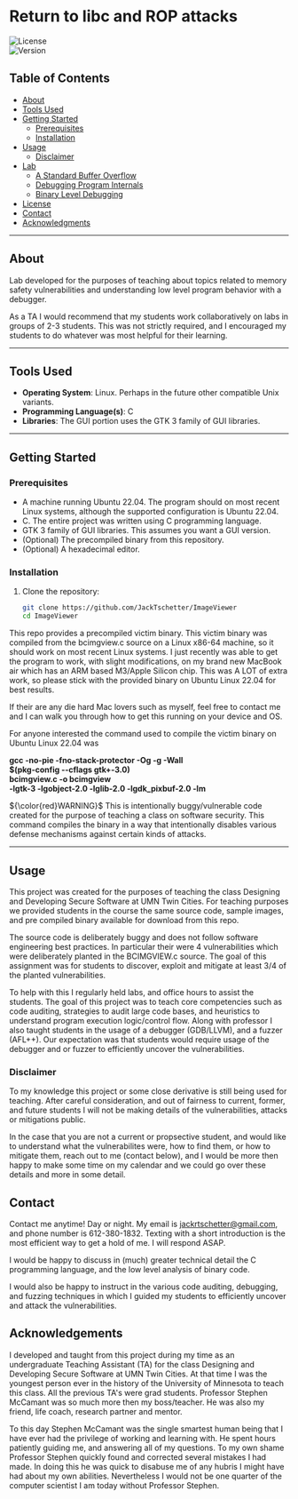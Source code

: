 # Return to libc and ROP attacks

![License](https://img.shields.io/badge/license-MIT-blue.svg)  
![Version](https://img.shields.io/badge/version-1.0.0-green.svg)

## Table of Contents

- [About](#about)
- [Tools Used](#tools-used)
- [Getting Started](#getting-started)
  - [Prerequisites](#prerequisites)
  - [Installation](#installation)
- [Usage](#usage)
    - [Disclaimer](#disclaimer)
- [Lab](#lab)
    - [A Standard Buffer Overflow](#standard-buffer-overflow)
    - [Debugging Program Internals](#debugging-program-internals)
    - [Binary Level Debugging](#binary-level-debugging)
- [License](#license)
- [Contact](#contact)
- [Acknowledgments](#acknowledgments)

---

## About

Lab developed for the purposes of teaching about topics related to memory safety vulnerabilities and understanding low level program behavior with a debugger.<br>

As a TA I would recommend that my students work collaboratively on labs in groups of 2-3 students. This was not strictly required, and I encouraged my students to do whatever was most helpful for their learning.



---

## Tools Used

- **Operating System**: Linux. Perhaps in the future other compatible Unix variants.
- **Programming Language(s)**: C
- **Libraries**: The GUI portion uses the GTK 3 family of GUI libraries.

---

## Getting Started

### Prerequisites

- A machine running Ubuntu 22.04. The program should on most recent Linux systems, although the supported configuration is Ubuntu 22.04.
- C. The entire project was written using C programming language.
- GTK 3 family of GUI libraries. This assumes you want a GUI version.
- (Optional) The precompiled binary from this repository.
- (Optional) A hexadecimal editor. 

### Installation

1. Clone the repository:

   ```bash
   git clone https://github.com/JackTschetter/ImageViewer
   cd ImageViewer

This repo provides a precompiled victim binary. This victim binary was compiled from the bcimgview.c source on a Linux x86-64 machine, so it should work on most recent Linux systems. I just recently was able to get the program to work, with slight modifications, on my brand new MacBook air which has an ARM based M3/Apple Silicon chip. This was A LOT of extra work, so please stick with the provided binary on Ubuntu Linux 22.04 for best results.

If their are any die hard Mac lovers such as myself, feel free to contact me and I can walk you through how to get this running on your device and OS.

For anyone interested the command used to compile the victim binary on Ubuntu Linux 22.04 was<br>

**gcc -no-pie -fno-stack-protector -Og -g -Wall \
    $(pkg-config --cflags gtk+-3.0) \
    bcimgview.c -o bcimgview \
    -lgtk-3 -lgobject-2.0 -lglib-2.0 -lgdk_pixbuf-2.0 -lm**

${\color{red}WARNING}$ This is intentionally buggy/vulnerable code created for the purpose of teaching a class on software security. This command compiles the binary in a way that intentionally disables various defense mechanisms against certain kinds of attacks.

---

## Usage

This project was created for the purposes of teaching the class Designing and Developing Secure Software at UMN Twin Cities. For teaching purposes we provided students in the course the same source code, sample images, and pre compiled binary available for download from this repo. 

The source code is deliberately buggy and does not follow software engineering best practices. In particular their were 4 vulnerabilities which were deliberately planted in the BCIMGVIEW.c source. The goal of this assignment was for students to discover, exploit and mitigate at least 3/4 of the planted vulnerabilities. 

To help with this I regularly held labs, and office hours to assist the students. The goal of this project was to teach core competencies such as code auditing, strategies to audit large code bases, and heuristics to understand program execution logic/control flow. Along with professor I also taught students in the usage of a debugger (GDB/LLVM), and a fuzzer (AFL++). Our expectation was that students would require usage of the debugger and or fuzzer to efficiently uncover the vulnerabilities.

### Disclaimer

To my knowledge this project or some close derivative is still being used for teaching. After careful consideration, and out of fairness to current, former, and future students I will not be making details of the vulnerabilities, attacks or mitigations public.<br>

In the case that you are not a current or propsective student, and would like to understand what the vulnerabilites were, how to find them, or how to mitigate them, reach out to me (contact below), and I would be more then happy to make some time on my calendar and we could go over these details and more in some detail.

## Contact

Contact me anytime! Day or night. My email is jackrtschetter@gmail.com, and phone number is 612-380-1832. Texting with a short introduction is the most efficient way to get a hold of me. I will respond ASAP.<br>

I would be happy to discuss in (much) greater technical detail the C programming language, and the low level analysis of binary code.<br>

I would also be happy to instruct in the various code auditing, debugging, and fuzzing techniques in which I guided my students to efficiently uncover and attack the vulnerabilities.

## Acknowledgements

I developed and taught from this project during my time as an undergraduate Teaching Assistant (TA) for the class Designing and Developing Secure Software at UMN Twin Cities. At that time I was the youngest person ever in the history of the University of Minnesota to teach this class. All the previous TA's were grad students. Professor Stephen McCamant was so much more then my boss/teacher. He was also my friend, life coach, research partner and mentor.<br>

To this day Stephen McCamant was the single smartest human being that I have ever had the privilege of working and learning with. He spent hours patiently guiding me, and answering all of my questions. To my own shame Professor Stephen quickly found and corrected several mistakes I had made. In doing this he was quick to disabuse me of any hubris I might have had about my own abilities. Nevertheless I would not be one quarter of the computer scientist I am today without Professor Stephen.
